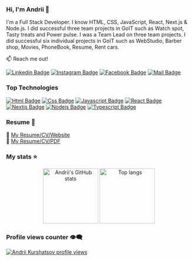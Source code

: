 ### Hi, I'm Andrii 👋

I'm a Full Stack Developer. I know HTML, CSS, JavaScript, React, Next.js & Node.js. I did successful three team projects in GoIT such as Watch spot, Tasty treats and Power pulse.
I was a Team Lead on three team projects. I did successful six individual projects in GoIT such as WebStudio, Barber shop, Movies, PhoneBook, Resume, Rent cars.

:mailbox: Reach me out!

[![Linkedin Badge](https://img.shields.io/badge/-Andrii_Kurshatsov-0e76a8?style=flat&labelColor=0e76a8&logo=linkedin&logoColor=white)](https://www.linkedin.com/in/seoinar/)
[![Instagram Badge](https://img.shields.io/badge/-@Andrii_Kurshatsov-E4405F?style=flat&labelColor=E4405F&logo=instagram&logoColor=white)](https://www.instagram.com/andres_kurshatsov/)
[![Facebook Badge](https://img.shields.io/badge/-@Andrii_Kurshatsov-0866FF?style=flat&labelColor=0866FF&logo=facebook&logoColor=white)](https://www.facebook.com/andres.kurshatsov)
[![Mail Badge](https://img.shields.io/badge/-Andrii_Kurshatsov-c0392b?style=flat&labelColor=c0392b&logo=gmail&logoColor=white)](mailto:andreswebit@gmail.com)

### Top Technologies

[![Html Badge](https://img.shields.io/badge/-HTML-E34F26?style=for-the-badge&labelColor=black&logo=html5&logoColor=E34F26)](#) [![Css Badge](https://img.shields.io/badge/-CSS-1572B6?style=for-the-badge&labelColor=black&logo=css3&logoColor=1572B6)](#) [![Javascript Badge](https://img.shields.io/badge/-Javascript-F0DB4F?style=for-the-badge&labelColor=black&logo=javascript&logoColor=F0DB4F)](#) [![React Badge](https://img.shields.io/badge/-React-61DBFB?style=for-the-badge&labelColor=black&logo=react&logoColor=61DBFB)](#)  [![Nextjs Badge](https://img.shields.io/badge/-Next.js-000000?style=for-the-badge&labelColor=black&logo=next.js&logoColor=ffffff)](#) [![Nodejs Badge](https://img.shields.io/badge/-Node.js-3C873A?style=for-the-badge&labelColor=black&logo=node.js&logoColor=3C873A)](#) [![Typescript Badge](https://img.shields.io/badge/-Typescript-007acc?style=for-the-badge&labelColor=black&logo=typescript&logoColor=007acc)](#)

### Resume 📝

🔗 [My Resume/CV/Website](https://andres.kh.ua/)<br />
📃 [My Resume/CV/PDF](https://andres.kh.ua/pdf/kurshatsov-andrii-junior-fullstack-developer.pdf)

### My stats ⭐

<div align="center">
<img height="150px" alt="Andrii's GitHub stats" src="https://github-readme-stats.vercel.app/api?username=kurshatsov-andrii&show_icons=true&theme=transparent"/>
<img height="150px" alt="Top langs" src="https://github-readme-stats.vercel.app/api/top-langs/?username=kurshatsov-andrii&layout=compact&&langs_count=8"/>
</div>

### Profile views counter 👁️‍🗨️

[![Andrii Kurshatsov profile views](https://u8views.com/api/v1/github/profiles/7869344/views/day-week-month-total-count.svg)](https://u8views.com/github/kurshatsov-andrii)
